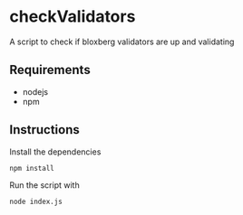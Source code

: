 # checkValidators
A script to check if bloxberg validators are up and validating

## Requirements
- nodejs
- npm

## Instructions
Install the dependencies
```
npm install
```

Run the script with
```
node index.js
```
